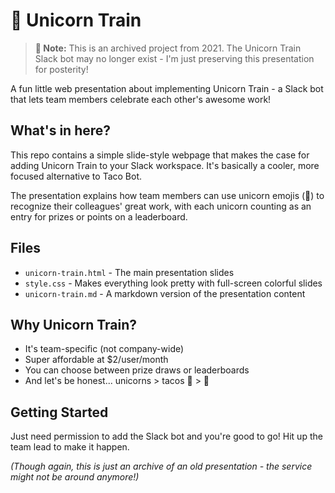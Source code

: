 # 🦄 Unicorn Train

> **📝 Note:** This is an archived project from 2021. The Unicorn Train Slack bot may no longer exist - I'm just preserving this presentation for posterity!

A fun little web presentation about implementing Unicorn Train - a Slack bot that lets team members celebrate each other's awesome work! 

## What's in here?

This repo contains a simple slide-style webpage that makes the case for adding Unicorn Train to your Slack workspace. It's basically a cooler, more focused alternative to Taco Bot.

The presentation explains how team members can use unicorn emojis (🦄) to recognize their colleagues' great work, with each unicorn counting as an entry for prizes or points on a leaderboard.

## Files

- `unicorn-train.html` - The main presentation slides
- `style.css` - Makes everything look pretty with full-screen colorful slides
- `unicorn-train.md` - A markdown version of the presentation content

## Why Unicorn Train?

- It's team-specific (not company-wide)
- Super affordable at $2/user/month
- You can choose between prize draws or leaderboards
- And let's be honest... unicorns > tacos 🦄 > 🌮

## Getting Started

Just need permission to add the Slack bot and you're good to go! Hit up the team lead to make it happen.

*(Though again, this is just an archive of an old presentation - the service might not be around anymore!)*
